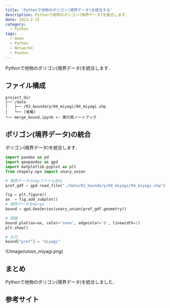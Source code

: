 ```yaml
---
title: 'Pythonで地物のポリゴン(境界データ)を統合する'
description: Pythonで地物のポリゴン(境界データ)を統合します．
date: 2023-2-12
category: 
  - Python
tags:
  - memo
  - Python
  - NetworkX
  - Pandas
---
```

Pythonで地物のポリゴン(境界データ)を統合します．

<!-- https://www.hamlet-engineer.com -->
<!-- !(/image/ChordDiagram.png) -->

<!-- more -->

<ClientOnly>
  <CallInArticleAdsense />
</ClientOnly>



## ファイル構成

```
project_dir
├── /data
│   ├── /R2_boundary/04_miyagi/04_miyagi.shp
│   └── (省略)
└── merge_bound.ipynb <- 実行用ノートブック
```

## ポリゴン(境界データ)の統合
ポリゴン(境界データ)を統合します．

```python
import pandas as pd
import geopandas as gpd
import matplotlib.pyplot as plt
from shapely.ops import unary_union

# 境界データのshpファイル読込
pref_gdf = gpd.read_file("./data/R2_boundary/04_miyagi/04_miyagi.shp")

fig = plt.figure()
ax  = fig.add_subplot()
# 境界データをmerge
bound = gpd.GeoSeries(unary_union(pref_gdf.geometry))

# 描画
bound.plot(ax=ax, color='none', edgecolor='b', linewidth=1)
plt.show()

# 出力
bound["pref"] = "miyagi"
```

!(/image/union_miyagi.png)

## まとめ
Pythonで地物のポリゴン(境界データ)を統合しました．

## 参考サイト


<ClientOnly>
  <CallInArticleAdsense />
</ClientOnly>




